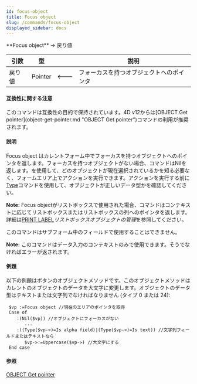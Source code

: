 ```yaml
---
id: focus-object
title: Focus object
slug: /commands/focus-object
displayed_sidebar: docs
---
```


<!--REF #_command_.Focus object.Syntax-->**Focus object**  -> 戻り値<!-- END REF-->
<!--REF #_command_.Focus object.Params-->
| 引数 | 型 |  | 説明 |
| --- | --- | --- | --- |
| 戻り値 | Pointer | &#x1F850; | フォーカスを持つオブジェクトへのポインタ |

<!-- END REF-->

#### 互換性に関する注意 

<!--REF #_command_.Focus object.Summary-->このコマンドは互換性の目的で保持されています。<!-- END REF-->4D v12からは[OBJECT Get pointer](object-get-pointer.md "OBJECT Get pointer")コマンドの利用が推奨されます。

#### 説明 

Focus object はカレントフォーム中でフォーカスを持つオブジェクトへのポインタを返します。フォーカスを持つオブジェクトがない場合、コマンドはNilを返します。を使用して、どのオブジェクトが現在選択されているかを知る必要なく、フォームエリア上でアクションを実行できます。アクションを実行する前に[Type](type.md "Type")コマンドを使用して、オブジェクトが正しいデータ型かを確認してください。

**Note:** Focus objectがリストボックスで使用された場合、コマンドはコンテキストに応じてリストボックスまたはリストボックスの列へのポインタを返します。詳細は[PRINT LABEL](print-label.md)*リストボックスオブジェクトの管理*を参照してください。

このコマンドはサブフォーム中のフィールドで使用することはできません。

**Note:** このコマンドはデータ入力のコンテキストのみで使用できます。そうでなければエラーが返されます。

#### 例題 

以下の例題はボタンのオブジェクトメソッドです。このオブジェクトメソッドはカレントのオブジェクトのデータを大文字に変更します。オブジェクトのデータ型はテキストまたは文字列でなければなりません (タイプ 0 または 24):

```4d
 $vp :=Focus object //現在のエリアのポインタを取得
 Case of
    :(Nil($vp)) //オブジェクトにフォーカスがない
       ...
    :((Type($vp->)=Is alpha field)|(Type($vp->)=Is text)) //文字列フィールドまたはテキストなら
       $vp->:=Uppercase($vp->) //大文字にする
 End case
```

#### 参照 

[OBJECT Get pointer](object-get-pointer.md)  